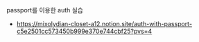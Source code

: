 passport를 이용한 auth 실습

* <https://mixolydian-closet-a12.notion.site/auth-with-passport-c5e2501cc573450b999e370e744cbf25?pvs=4>
